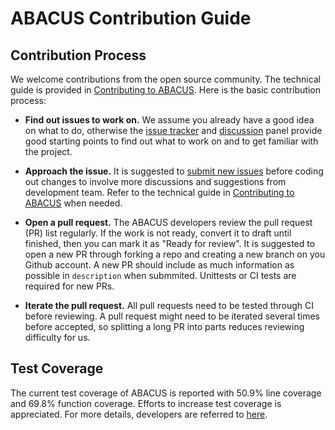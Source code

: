 # ABACUS Contribution Guide

## Contribution Process

We welcome contributions from the open source community. The technical guide is provided in [Contributing to ABACUS](../CONTRIBUTING.md). Here is the basic contribution process:

- **Find out issues to work on.** 
We assume you already have a good idea on what to do, otherwise the [issue tracker](https://github.com/deepmodeling/abacus-develop/issues) and [discussion](https://github.com/deepmodeling/abacus-develop/discussions) panel provide good starting points to find out what to work on and to get familiar with the project. 

- **Approach the issue.** 
It is suggested to [submit new issues](https://github.com/deepmodeling/abacus-develop/issues/new/choose) before coding out changes to involve more discussions and suggestions from development team. Refer to the technical guide in [Contributing to ABACUS](../CONTRIBUTING.md) when needed.

- **Open a pull request.** The ABACUS developers review the pull request (PR) list regularly. If the work is not ready, convert it to draft until finished, then you can mark it as "Ready for review". It is suggested to open a new PR through forking a repo and creating a new branch on you Github account. A new PR should include as much information as possible in `description` when submmited. Unittests or CI tests are required for new PRs.

- **Iterate the pull request.**
All pull requests need to be tested through CI before reviewing. A pull request might need to be iterated several times before accepted, so splitting a long PR into parts reduces reviewing difficulty for us.

## Test Coverage

The current test coverage of ABACUS is reported with 50.9% line coverage and 69.8% function coverage. Efforts to increase test coverage is appreciated. For more details, developers are referred to [here](./test-coverage.md).
